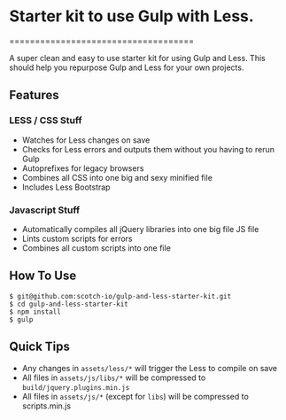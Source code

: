 # Starter kit to use Gulp with Less.
====================================

A super clean and easy to use starter kit for using Gulp and Less. This should help you repurpose Gulp and Less for your own projects.

## Features

### LESS / CSS Stuff
- Watches for Less changes on save
- Checks for Less errors and outputs them without you having to rerun Gulp
- Autoprefixes for legacy browsers
- Combines all CSS into one big and sexy minified file
- Includes Less Bootstrap

### Javascript Stuff
- Automatically compiles all jQuery libraries into one big file JS file
- Lints custom scripts for errors
- Combines all custom scripts into one file

## How To Use
    $ git@github.com:scotch-io/gulp-and-less-starter-kit.git
    $ cd gulp-and-less-starter-kit
    $ npm install
    $ gulp

## Quick Tips
- Any changes in `assets/less/*` will trigger the Less to compile on save
- All files in `assets/js/libs/*`  will be compressed to `build/jquery.plugins.min.js`
- All files in `assets/js/*` (except for `libs`) will be compressed to scripts.min.js



